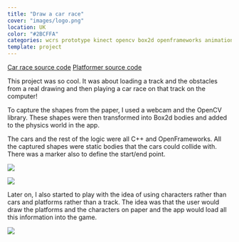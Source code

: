 ```yaml
---
title: "Draw a car race"
cover: "images/logo.png"
location: UK
color: "#2BCFFA"
categories: wcrs prototype kinect opencv box2d openframeworks animation design creative-tech inverted open-source
template: project
---
```


<p class="align-center">
<a class="btn github" role="button" href="https://github.com/gazpachu/opencv-box2d-race" target="_blank">Car race source code</a>
<a class="btn github" role="button" href="https://github.com/gazpachu/opencv-box2d-platformer" target="_blank">Platformer source code</a>
</p>

This project was so cool. It was about loading a track and the obstacles from a real drawing and then playing a car race on that track on the computer!

To capture the shapes from the paper, I used a webcam and the OpenCV library. These shapes were then transformed into Box2d bodies and added to the physics world in the app.

The cars and the rest of the logic were all C++ and OpenFrameworks. All the captured shapes were static bodies that the cars could collide with. There was a marker also to define the start/end point.

![](/work/car-race/images/1.jpg)

![](/work/car-race/images/3.jpg)

Later on, I also started to play with the idea of using characters rather than cars and platforms rather than a track. The idea was that the user would draw the platforms and the characters on paper and the app would load all this information into the game.

![](/work/car-race/images/2.jpg)
